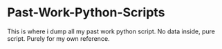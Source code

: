 # Past-Work-Python-Scripts
This is where i dump all my past work python script. No data inside, pure script. Purely for my own reference.
